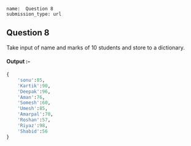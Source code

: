 ```ngMeta
name:  Question 8
submission_type: url
```

## Question 8

Take input of name and marks of 10 students and store to a dictionary.



#### Output :- 
```python 
{
    'sonu':85,
    'Kartik':90,
    'Deepak':96,
    'Aman':76,
    'Somesh':60,
    'Umesh':85,
    'Amarpal':70,
    'Roshan':57,
    'Riyaz':98,
    'Shabid':56
} 
 ```